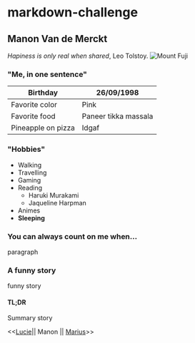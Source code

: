 # markdown-challenge

## Manon Van de Merckt


*Hapiness is only real when shared*, Leo Tolstoy.
![Mount Fuji](https://i.pinimg.com/originals/ad/c7/ae/adc7ae5ba3468ab638f35dbf495b7310.jpg)

### "Me, in one sentence"

Birthday | 26/09/1998 
---------|-----------
Favorite color | Pink
Favorite food | Paneer tikka massala
Pineapple on pizza | Idgaf


### "Hobbies"
* Walking
* Travelling
* Gaming
* Reading 
    * Haruki Murakami
    * Jaqueline Harpman 
* Animes 
* **Sleeping**
### You can always count on me when...

paragraph

### A funny story

funny story

#### TL;DR
Summary story

<<[Lucie](https://github.com/luciemtro/markdown-challenge)|| Manon || [Marius](https://github.com/Flabidouf/markdown-challenge)>>


